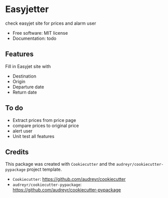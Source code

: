 Easyjetter
==========

check easyjet site for prices and alarm user


* Free software: MIT license
* Documentation: todo
<!---
https://easyjetter.readthedocs.io.
--->

Features
--------
Fill in Easyjet site with

* Destination
* Origin
* Departure date
* Return date


To do
--------

- Extract prices from price page
- compare prices to original price
- alert user
- Unit test all features


Credits
-------

This package was created with `Cookiecutter` and the `audreyr/cookiecutter-pypackage` project template.

- `Cookiecutter`: https://github.com/audreyr/cookiecutter
- `audreyr/cookiecutter-pypackage`: https://github.com/audreyr/cookiecutter-pypackage
